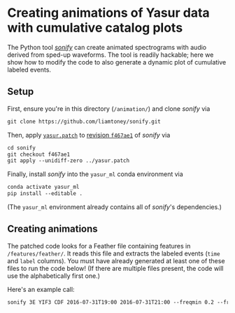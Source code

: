 # Creating animations of Yasur data with cumulative catalog plots

The Python tool [_sonify_](https://github.com/liamtoney/sonify) can create animated
spectrograms with audio derived from sped-up waveforms. The tool is readily hackable;
here we show how to modify the code to also generate a dynamic plot of cumulative
labeled events.

## Setup

First, ensure you're in this directory (`/animation/`) and clone _sonify_ via
```xml
git clone https://github.com/liamtoney/sonify.git
```

Then, apply [`yasur.patch`](yasur.patch) to
[revision `f467ae1`](https://github.com/liamtoney/sonify/tree/f467ae1b3d2912fdfa2fdf395e050f0df7fc269c)
of _sonify_ via
```xml
cd sonify
git checkout f467ae1
git apply --unidiff-zero ../yasur.patch
```

Finally, install _sonify_ into the `yasur_ml` conda environment via
```xml
conda activate yasur_ml
pip install --editable .
```
(The `yasur_ml` environment already contains all of _sonify_'s dependencies.)

## Creating animations

The patched code looks for a Feather file containing features in `/features/feather/`.
It reads this file and extracts the labeled events (`time` and `label` columns). You
must have already generated at least one of these files to run the code below! (If
there are multiple files present, the code will use the alphabetically first one.)

Here's an example call:
```xml
sonify 3E YIF3 CDF 2016-07-31T19:00 2016-07-31T21:00 --freqmin 0.2 --freqmax 4 --speed_up_factor 400 --fps 60 --spec_win_dur 20 --db_lim 90 115
```
